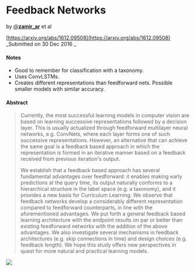 # Feedback Networks

by [@**zamir\_ar**](https://twitter.com/zamir_ar) et al

[https://arxiv.org/abs/1612.09508](https://arxiv.org/abs/1612.09508) _Submitted on 30 Dec 2016 _

#### Notes

* Good to remember for classification with a taxonomy.
* Uses ConvLSTMs.
* Creates different representations than feedforward nets. Possible smaller models with similar accuracy.


#### Abstract

> Currently, the most successful learning models in computer vision are based on learning successive representations followed by a decision layer. This is usually actualized through feedforward multilayer neural networks, e.g. ConvNets, where each layer forms one of such successive representations. However, an alternative that can achieve the same goal is a feedback based approach in which the representation is formed in an iterative manner based on a feedback received from previous iteration's output.
>
> We establish that a feedback based approach has several fundamental advantages over feedforward: it enables making early predictions at the query time, its output naturally conforms to a hierarchical structure in the label space \(e.g. a taxonomy\), and it provides a new basis for Curriculum Learning. We observe that feedback networks develop a considerably different representation compared to feedforward counterparts, in line with the aforementioned advantages. We put forth a general feedback based learning architecture with the endpoint results on par or better than existing feedforward networks with the addition of the above advantages. We also investigate several mechanisms in feedback architectures \(e.g. skip connections in time\) and design choices \(e.g. feedback length\). We hope this study offers new perspectives in quest for more natural and practical learning models.

![](https://pbs.twimg.com/media/DZyfRQpX0AENqbm.jpg)

